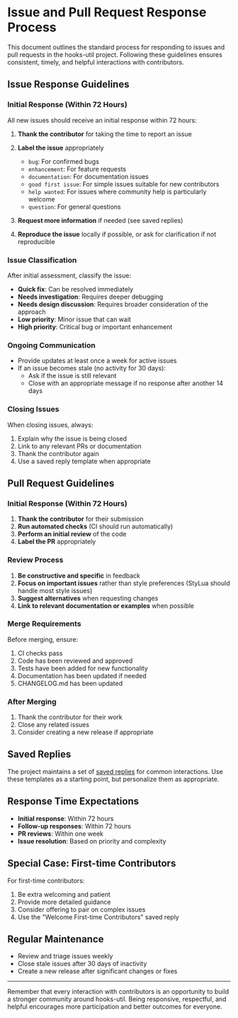 
# Issue and Pull Request Response Process

This document outlines the standard process for responding to issues and pull requests in the hooks-util project. Following these guidelines ensures consistent, timely, and helpful interactions with contributors.

## Issue Response Guidelines

### Initial Response (Within 72 Hours)

All new issues should receive an initial response within 72 hours:

1. **Thank the contributor** for taking the time to report an issue
2. **Label the issue** appropriately
   - `bug`: For confirmed bugs
   - `enhancement`: For feature requests
   - `documentation`: For documentation issues
   - `good first issue`: For simple issues suitable for new contributors
   - `help wanted`: For issues where community help is particularly welcome
   - `question`: For general questions

1. **Request more information** if needed (see saved replies)
2. **Reproduce the issue** locally if possible, or ask for clarification if not reproducible

### Issue Classification

After initial assessment, classify the issue:

- **Quick fix**: Can be resolved immediately
- **Needs investigation**: Requires deeper debugging
- **Needs design discussion**: Requires broader consideration of the approach
- **Low priority**: Minor issue that can wait
- **High priority**: Critical bug or important enhancement

### Ongoing Communication

- Provide updates at least once a week for active issues
- If an issue becomes stale (no activity for 30 days):
  - Ask if the issue is still relevant
  - Close with an appropriate message if no response after another 14 days

### Closing Issues

When closing issues, always:

1. Explain why the issue is being closed
2. Link to any relevant PRs or documentation
3. Thank the contributor again
4. Use a saved reply template when appropriate

## Pull Request Guidelines

### Initial Response (Within 72 Hours)

1. **Thank the contributor** for their submission
2. **Run automated checks** (CI should run automatically)
3. **Perform an initial review** of the code
4. **Label the PR** appropriately

### Review Process

1. **Be constructive and specific** in feedback
2. **Focus on important issues** rather than style preferences (StyLua should handle most style issues)
3. **Suggest alternatives** when requesting changes
4. **Link to relevant documentation or examples** when possible

### Merge Requirements

Before merging, ensure:

1. CI checks pass
2. Code has been reviewed and approved
3. Tests have been added for new functionality
4. Documentation has been updated if needed
5. CHANGELOG.md has been updated

### After Merging

1. Thank the contributor for their work
2. Close any related issues
3. Consider creating a new release if appropriate

## Saved Replies

The project maintains a set of [saved replies](../.github/saved_replies.md) for common interactions. Use these templates as a starting point, but personalize them as appropriate.

## Response Time Expectations

- **Initial response**: Within 72 hours
- **Follow-up responses**: Within 72 hours
- **PR reviews**: Within one week
- **Issue resolution**: Based on priority and complexity

## Special Case: First-time Contributors

For first-time contributors:

1. Be extra welcoming and patient
2. Provide more detailed guidance
3. Consider offering to pair on complex issues
4. Use the "Welcome First-time Contributors" saved reply

## Regular Maintenance

- Review and triage issues weekly
- Close stale issues after 30 days of inactivity
- Create a new release after significant changes or fixes

---

Remember that every interaction with contributors is an opportunity to build a stronger community around hooks-util. Being responsive, respectful, and helpful encourages more participation and better outcomes for everyone.

